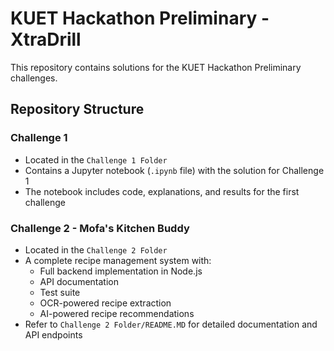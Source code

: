 # KUET Hackathon Preliminary - XtraDrill

This repository contains solutions for the KUET Hackathon Preliminary challenges.

## Repository Structure

### Challenge 1
- Located in the `Challenge 1 Folder`
- Contains a Jupyter notebook (`.ipynb` file) with the solution for Challenge 1
- The notebook includes code, explanations, and results for the first challenge

### Challenge 2 - Mofa's Kitchen Buddy
- Located in the `Challenge 2 Folder`
- A complete recipe management system with:
  - Full backend implementation in Node.js
  - API documentation
  - Test suite
  - OCR-powered recipe extraction
  - AI-powered recipe recommendations
- Refer to `Challenge 2 Folder/README.MD` for detailed documentation and API endpoints

